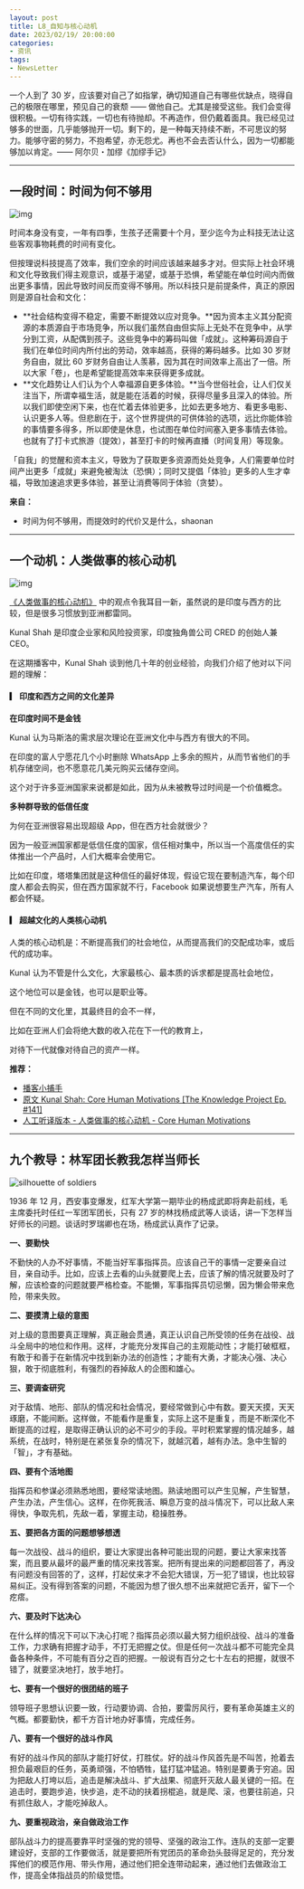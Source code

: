 ```yaml
---
layout: post
title: L8_自知与核心动机
date: 2023/02/19/ 20:00:00
categories:
- 资讯
tags:
- NewsLetter
---
```


一个人到了 30 岁，应该要对自己了如指掌，确切知道自己有哪些优缺点，晓得自己的极限在哪里，预见自己的衰颓 —— 做他自己。尤其是接受这些。我们会变得很积极。一切有待实践，一切也有待抛却。不再造作，但仍戴着面具。我已经见过够多的世面，几乎能够抛开一切。剩下的，是一种每天持续不断，不可思议的努力。能够守密的努力，不抱希望，亦无怨尤。再也不会去否认什么，因为一切都能够加以肯定。—— 阿尔贝・加缪《加缪手记》

---

## 一段时间：时间为何不够用

![img](https://pics.naaln.com/blog/2023-02-22-04658b.jpeg-basicBlog)

时间本身没有变，一年有四季，生孩子还需要十个月，至少迄今为止科技无法让这些客观事物耗费的时间有变化。

但按理说科技提高了效率，我们空余的时间应该越来越多才对。但实际上社会环境和文化导致我们得主观意识，或基于渴望，或基于恐惧，希望能在单位时间内而做出更多事情，因此导致时间反而变得不够用。所以科技只是前提条件，真正的原因则是源自社会和文化：

- **社会结构变得不稳定，需要不断提效以应对竞争。**因为资本主义其分配资源的本质源自于市场竞争，所以我们虽然自由但实际上无处不在竞争中，从学分到工资，从配偶到孩子。这些竞争中的筹码叫做「成就」。这种筹码源自于我们在单位时间内所付出的劳动，效率越高，获得的筹码越多。比如 30 岁财务自由，就比 60 岁财务自由让人羡慕，因为其在时间效率上高出了一倍。所以大家「卷」，也是希望能提高效率来获得更多成就。
- **文化趋势让人们认为个人幸福源自更多体验。**当今世俗社会，让人们仅关注当下，所谓幸福生活，就是能在活着的时候，获得尽量多且深入的体验。所以我们即使空闲下来，也在忙着去体验更多，比如去更多地方、看更多电影、认识更多人等。但悲剧在于，这个世界提供的可供体验的选项，远比你能体验的事情要多得多，所以即使是休息，也试图在单位时间塞入更多事情去体验。也就有了打卡式旅游（提效），甚至打卡的时候再直播（时间复用）等现象。

「自我」的觉醒和资本主义，导致为了获取更多资源而处处竞争，人们需要单位时间产出更多「成就」来避免被淘汰（恐惧）；同时又提倡「体验」更多的人生才幸福，导致加速追求更多体验，甚至让消费等同于体验（贪婪）。

**来自：**
- 时间为何不够用，而提效时的代价又是什么，shaonan

---

## 一个动机：人类做事的核心动机

![img](https://pics.naaln.com/blog/2023-02-22-1f2775.jpg-basicBlog)

[《人类做事的核心动机》](https://fs.blog/knowledge-project-podcast/kunal-shah/) 中的观点令我耳目一新，虽然说的是印度与西方的比较，但是很多习惯放到亚洲都雷同。

Kunal Shah 是印度企业家和风险投资家，印度独角兽公司 CRED 的创始人兼 CEO。

在这期播客中，Kunal Shah 谈到他几十年的创业经验，向我们介绍了他对以下问题的理解：

#### ▎ 印度和西方之间的文化差异

**在印度时间不是金钱**

Kunal 认为马斯洛的需求层次理论在亚洲文化中与西方有很大的不同。

在印度的富人宁愿花几个小时删除 WhatsApp 上多余的照片，从而节省他们的手机存储空间，也不愿意花几美元购买云储存空间。

这个对于许多亚洲国家来说都是如此，因为从未被教导过时间是一个价值概念。

**多种群导致的低信任度**

为何在亚洲很容易出现超级 App，但在西方社会就很少？

因为一般亚洲国家都是低信任度的国家，信任相对集中，所以当一个高度信任的实体推出一个产品时，人们大概率会使用它。

比如在印度，塔塔集团就是这种信任的最好体现，假设它现在要制造汽车，每个印度人都会去购买，但在西方国家就不行，Facebook 如果说想要生产汽车，所有人都会怀疑。

#### ▎ 超越文化的人类核心动机

人类的核心动机是：不断提高我们的社会地位，从而提高我们的交配成功率，或后代的成功率。

Kunal 认为不管是什么文化，大家最核心、最本质的诉求都是提高社会地位，

这个地位可以是金钱，也可以是职业等。

但在不同的文化里，其最终目的会不一样，

比如在亚洲人们会将绝大数的收入花在下一代的教育上，

对待下一代就像对待自己的资产一样。

**推荐：**
- [播客小捕手](https://xiaobot.net/p/xiaobushous1)
- [原文 Kunal Shah: Core Human Motivations [The Knowledge Project Ep. #141]](https://fs.blog/knowledge-project-podcast/kunal-shah/)
- [人工听译版本 - 人类做事的核心动机 - Core Human Motivations](https://mcousdyt7h.feishu.cn/docx/Pn2Idlet3oaQdlxIcIfcZAHAn0g)

---

## 九个教导：林军团长教我怎样当师长

![silhouette of soldiers](https://pics.naaln.com/blog/2023-02-22-4996a1.jpeg-basicBlog)

1936 年 12 月，西安事变爆发，红军大学第一期毕业的杨成武即将奔赴前线，毛主席委托时任红一军团军团长，只有 27 岁的林找杨成武等人谈话，讲一下怎样当好师长的问题。谈话时罗瑞卿也在场，杨成武认真作了记录。

**一、要勤快**

不勤快的人办不好事情，不能当好军事指挥员。应该自己干的事情一定要亲自过目，亲自动手。比如，应该上去看的山头就要爬上去，应该了解的情况就要及时了解，应该检查的问题就要严格检查。不能懒，军事指挥员切忌懒，因为懒会带来危险，带来失败。

**二、要摸清上级的意图**

对上级的意图要真正理解，真正融会贯通，真正认识自己所受领的任务在战役、战斗全局中的地位和作用。这样，才能充分发挥自己的主观能动性；才能打破框框，有敢于和善于在新情况中找到新办法的创造性；才能有大勇，才能决心强、决心狠，敢于彻底胜利，有强烈的吞掉敌人的企图和雄心。

**三、要调查研究**

对于敌情、地形、部队的情况和社会情况，要经常做到心中有数。要天天摸，天天琢磨，不能间断。这样做，不能看作是重复，实际上这不是重复，而是不断深化不断提高的过程，是取得正确认识的必不可少的手段。平时积累掌握的情况越多，越系统，在战时，特别是在紧张复杂的情况下，就越沉着，越有办法。急中生智的「智」，才有基础。

**四、要有个活地图**

指挥员和参谋必须熟悉地图，要经常读地图。熟读地图可以产生见解，产生智慧，产生办法，产生信心。这样，在你死我活、瞬息万变的战斗情况下，可以比敌人来得快，争取先机，先敌一着，掌握主动，稳操胜券。

**五、要把各方面的问题想够想透**

每一次战役、战斗的组织，要让大家提出各种可能出现的问题，要让大家来找答案，而且要从最坏的最严重的情况来找答案。把所有提出来的问题都回答了，再没有问题没有回答的了，这样，打起仗来才不会犯大错误，万一犯了错误，也比较容易纠正。没有得到答案的问题，不能因为想了很久想不出来就把它丢开，留下一个疙瘩。

**六、要及时下达决心**

在什么样的情况下可以下决心打呢？指挥员必须以最大努力组织战役、战斗的准备工作，力求确有把握才动手，不打无把握之仗。但是任何一次战斗都不可能完全具备各种条件，不可能有百分之百的把握。一般说有百分之七十左右的把握，就很不错了，就要坚决地打，放手地打。

**七、要有一个很好的很团结的班子**

领导班子思想认识要一致，行动要协调、合拍，要雷厉风行，要有革命英雄主义的气概。都要勤快，都千方百计地办好事情，完成任务。

**八、要有一个很好的战斗作风**

有好的战斗作风的部队才能打好仗，打胜仗。好的战斗作风首先是不叫苦，抢着去担负最艰巨的任务，英勇顽强，不怕牺牲，猛打猛冲猛追。特别是要勇于穷追。因为把敌人打垮以后，追击是解决战斗、扩大战果、彻底歼灭敌人最关键的一招。在追击时，要跑步追，快步追，走不动的扶着拐棍追，就是爬、滚，也要往前追，只有抓住敌人，才能吃掉敌人。

**九、要重视政治，亲自做政治工作**

部队战斗力的提高要靠平时坚强的党的领导、坚强的政治工作。连队的支部一定要建设好，支部的工作要做活，就是要把所有党团员的革命劲头鼓得足足的，充分发挥他们的模范作用、带头作用，通过他们把全连带动起来，通过他们去做政治工作，提高全体指战员的阶级觉悟。


